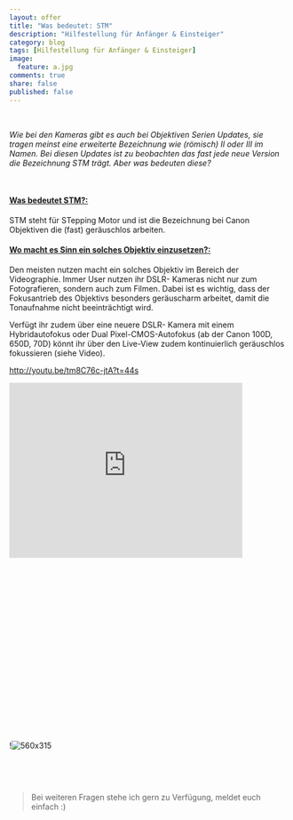 ```yaml
---
layout: offer
title: "Was bedeutet: STM"
description: "Hilfestellung für Anfänger & Einsteiger"
category: blog
tags: [Hilfestellung für Anfänger & Einsteiger]
image:
  feature: a.jpg
comments: true
share: false
published: false
---
```

 
  


    



*Wie bei den Kameras gibt es auch bei Objektiven Serien Updates, sie tragen meinst eine erweiterte Bezeichnung wie (römisch) II oder III im Namen. Bei diesen Updates ist zu beobachten das fast jede neue Version die Bezeichnung STM trägt. Aber was bedeuten diese?* 
 
    









#### <a name="fenced-code-block"><u>Was bedeutet STM?:</u></a>

STM steht für STepping Motor und ist die Bezeichnung bei Canon Objektiven die (fast) geräuschlos arbeiten. 


#### <a name="fenced-code-block"><u>Wo macht es Sinn ein solches Objektiv einzusetzen?:</u></a>

Den meisten nutzen macht ein solches Objektiv im Bereich der Videographie. Immer User nutzen ihr DSLR- Kameras nicht nur zum Fotografieren, sondern auch zum Filmen. Dabei ist es wichtig, dass der Fokusantrieb des Objektivs besonders geräuscharm arbeitet, damit die Tonaufnahme nicht beeinträchtigt wird. 

Verfügt ihr zudem über eine neuere DSLR- Kamera mit einem Hybridautofokus oder Dual Pixel-CMOS-Autofokus (ab der Canon 100D, 650D, 70D) könnt ihr über den Live-View zudem kontinuierlich geräuschlos fokussieren (siehe Video).  


http://youtu.be/tm8C76c-jtA?t=44s


<iframe width="420" height="315" src="http://www.youtube.com/embed/ww8kIy9BtsU" frameborder="0" allowfullscreen></iframe>

<iframe width="560" height="315" src="//http://youtu.be/tm8C76c-jtA?t=44s" frameborder="0" allowfullscreen></iframe>

!![560x315](//http://youtu.be/tm8C76c-jtA?t=44s)



    



 
  


    





> Bei weiteren Fragen stehe ich gern zu Verfügung, meldet euch einfach :)
